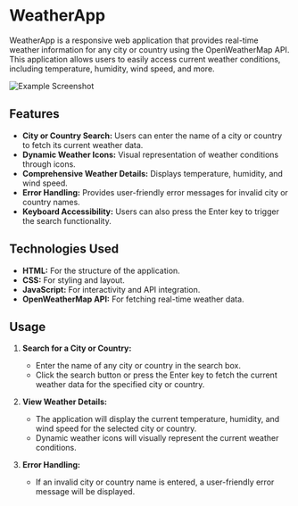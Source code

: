 # WeatherApp

WeatherApp is a responsive web application that provides real-time weather information for any city or country using the OpenWeatherMap API. This application allows users to easily access current weather conditions, including temperature, humidity, wind speed, and more.

![Example Screenshot](./ss.gif)

## Features

- **City or Country Search:** Users can enter the name of a city or country to fetch its current weather data.
- **Dynamic Weather Icons:** Visual representation of weather conditions through icons.
- **Comprehensive Weather Details:** Displays temperature, humidity, and wind speed.
- **Error Handling:** Provides user-friendly error messages for invalid city or country names.
- **Keyboard Accessibility:** Users can also press the Enter key to trigger the search functionality.

## Technologies Used

- **HTML:** For the structure of the application.
- **CSS:** For styling and layout.
- **JavaScript:** For interactivity and API integration.
- **OpenWeatherMap API:** For fetching real-time weather data.

## Usage

1. **Search for a City or Country:**
   - Enter the name of any city or country in the search box.
   - Click the search button or press the Enter key to fetch the current weather data for the specified city or country.

2. **View Weather Details:**
   - The application will display the current temperature, humidity, and wind speed for the selected city or country.
   - Dynamic weather icons will visually represent the current weather conditions.

3. **Error Handling:**
   - If an invalid city or country name is entered, a user-friendly error message will be displayed.